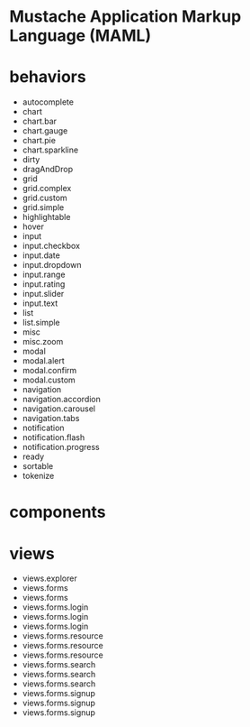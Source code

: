 <h1><strong>M</strong>ustache <strong>A</strong>pplication <strong>M</strong>arkup <strong>L</strong>anguage (MAML)</h1><h1>behaviors</h1><ul><li>autocomplete</li><li>chart</li><li>chart.bar</li><li>chart.gauge</li><li>chart.pie</li><li>chart.sparkline</li><li>dirty</li><li>dragAndDrop</li><li>grid</li><li>grid.complex</li><li>grid.custom</li><li>grid.simple</li><li>highlightable</li><li>hover</li><li>input</li><li>input.checkbox</li><li>input.date</li><li>input.dropdown</li><li>input.range</li><li>input.rating</li><li>input.slider</li><li>input.text</li><li>list</li><li>list.simple</li><li>misc</li><li>misc.zoom</li><li>modal</li><li>modal.alert</li><li>modal.confirm</li><li>modal.custom</li><li>navigation</li><li>navigation.accordion</li><li>navigation.carousel</li><li>navigation.tabs</li><li>notification</li><li>notification.flash</li><li>notification.progress</li><li>ready</li><li>sortable</li><li>tokenize</li></ul><h1>components</h1><ul></ul><h1>views</h1><ul><li>views.explorer</li><li>views.forms</li><li>views.forms</li><li>views.forms.login</li><li>views.forms.login</li><li>views.forms.login</li><li>views.forms.resource</li><li>views.forms.resource</li><li>views.forms.resource</li><li>views.forms.search</li><li>views.forms.search</li><li>views.forms.search</li><li>views.forms.signup</li><li>views.forms.signup</li><li>views.forms.signup</li></ul>